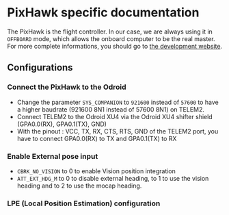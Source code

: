 PixHawk specific documentation
===============================

The PixHawk is the flight controller. In our case, we are always using it in `OFFBOARD` mode, which allows the onboard computer to be the real master. For more complete informations, you should go to [the development website](http://dev.px4.io/).

Configurations
-----------------

### Connect the PixHawk to the Odroid

* Change the parameter `SYS_COMPANION` to `921600` instead of `57600` to have a higher baudrate (921600 8N1 instead of 57600 8N1) on TELEM2.
* Connect TELEM2 to the Odroid XU4 via the Odroid XU4 shifter shield (GPA0.0(RX), GPA0.1(TX), GND)
* With the pinout : VCC, TX, RX, CTS, RTS, GND of the TELEM2 port, you have to connect GPA0.0(RX) to TX and GPA0.1(TX) to RX

### Enable External pose input

* `CBRK_NO_VISION` to 0 to enable Vision position integration
* `ATT_EXT_HDG_M` to 0 to disable external heading, to 1 to use the vision heading and to 2 to use the mocap heading.

### LPE (Local Position Estimation) configuration
